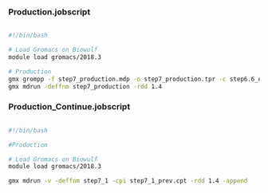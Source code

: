 ### Production.jobscript

```sh                                                                              

#!/bin/bash

# Load Gromacs on Biowulf
module load gromacs/2018.3

# Production
gmx grompp -f step7_production.mdp -o step7_production.tpr -c step6.6_equilibration.gro -p system.top -n index.ndx
gmx mdrun -deffnm step7_production -rdd 1.4

```

### Production_Continue.jobscript

```sh                                                                              

#!/bin/bash

#Production

# Load Gromacs on Biowulf
module load gromacs/2018.3

gmx mdrun -v -deffnm step7_1 -cpi step7_1_prev.cpt -rdd 1.4 -append


```
